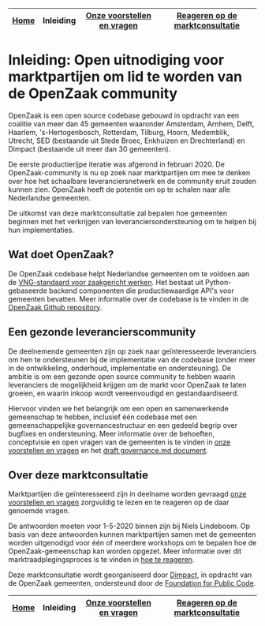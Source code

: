 | <a href="README.md">Home</a> | Inleiding | <a href="questions-nl.md">Onze voorstellen en vragen</a> | <a href="how-to-respond-nl.md">Reageren op de marktconsultatie</a> |
| -------- | -------- | -------- | -------- |

# Inleiding: Open uitnodiging voor marktpartijen om lid te worden van de OpenZaak community

OpenZaak is een open source codebase gebouwd in opdracht van een coalitie van meer dan 45 gemeenten waaronder Amsterdam, Arnhem, Delft, Haarlem, 's-Hertogenbosch, Rotterdam, Tilburg, Hoorn, Medemblik, Utrecht, SED (bestaande uit Stede Broec, Enkhuizen en Drechterland) en Dimpact (bestaande uit meer dan 30 gemeenten).

De eerste productierijpe iteratie was afgerond in februari 2020. De OpenZaak-community is nu op zoek naar marktpartijen om mee te denken over hoe het schaalbare leveranciersnetwerk en de community eruit zouden kunnen zien. OpenZaak heeft de potentie om op te schalen naar alle Nederlandse gemeenten.

De uitkomst van deze marktconsultatie zal bepalen hoe gemeenten beginnen met het verkrijgen van leveranciersondersteuning om te helpen bij hun implementaties.

## Wat doet OpenZaak?

De OpenZaak codebase helpt Nederlandse gemeenten om te voldoen aan de [VNG-standaard voor zaakgericht werken](https://www.vngrealisatie.nl/producten/api-standaarden-zaakgericht-werken). Het bestaat uit Python-gebaseerde backend componenten die productiewaardige API's voor gemeenten bevatten. Meer informatie over de codebase is te vinden in de [OpenZaak Github repository](https://github.com/open-zaak/open-zaak).

## Een gezonde leverancierscommunity

De deelnemende gemeenten zijn op zoek naar geïnteresseerde leveranciers om hen te ondersteunen bij de implementatie van de codebase (onder meer in de ontwikkeling, onderhoud, implementatie en ondersteuning). De ambitie is om een gezonde open source community te hebben waarin leveranciers de mogelijkheid krijgen om de markt voor OpenZaak te laten groeien, en waarin inkoop wordt vereenvoudigd en gestandaardiseerd.

Hiervoor vinden we het belangrijk om een open en samenwerkende gemeenschap te hebben, inclusief één codebase met een gemeenschappelijke governancestructuur en een gedeeld begrip over bugfixes en ondersteuning. Meer informatie over de behoeften, conceptvisie en open vragen van de gemeenten is te vinden in [onze voorstellen en vragen](questions-nl.md) en het [draft governance.md document](governance.md).

## Over deze marktconsultatie

Marktpartijen die geïnteresseerd zijn in deelname worden gevraagd [onze voorstellen en vragen](questions-nl.md) zorgvuldig te lezen en te reageren op de daar genoemde vragen.

De antwoorden moeten voor 1-5-2020 binnen zijn bij Niels Lindeboom. Op basis van deze antwoorden kunnen marktpartijen samen met de gemeenten worden uitgenodigd voor één of meerdere workshops om te bepalen hoe de OpenZaak-gemeenschap kan worden opgezet. Meer informatie over dit marktraadplegingsproces is te vinden in [hoe te reageren](how-to-respond-nl.md).

Deze marktconsultatie wordt georganiseerd door [Dimpact](https://www.dimpact.nl/), in opdracht van de OpenZaak gemeenten, ondersteund door de [Foundation for Public Code](https://publiccode.net/).

| <a href="README.md">Home</a> | Inleiding | <a href="questions-nl.md">Onze voorstellen en vragen</a> | <a href="how-to-respond-nl.md">Reageren op de marktconsultatie</a> |
| -------- | -------- | -------- | -------- |
